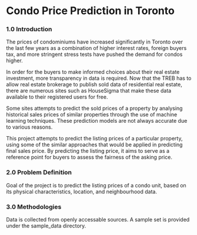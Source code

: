 # Condo Price Prediction in Toronto
### 1.0 Introduction
The prices of condominiums have increased significantly in Toronto
over the last few years as a combination of higher interest rates, 
foreign buyers tax, and more stringent stress tests have pushed the 
demand for condos higher. 

In order for the buyers to make informed choices about their real estate 
investment, more transparency in data is required. Now that the TREB 
has to allow real estate brokerage to publish sold data of residential 
real estate, there are numerous sites such as HouseSigma that make these 
data available to their registered users for free. 

Some sites attempts to predict the sold prices of a property by analysing 
historical sales prices of similar properties through the use of machine learning
techniques. These prediction models are not always accurate due to various
reasons. 

This project attempts to predict the listing prices of a particular property, using 
some of the similar approaches that would be applied in predicting
final sales price. By predicting the listing price, it aims to serve as a reference
point for buyers to assess the fairness of the asking price. 

### 2.0 Problem Definition
Goal of the project is to predict the listing prices of a condo unit, based on its 
physical characteristics, location, and neighbourhood data. 

### 3.0 Methodologies
Data is collected from openly accessable sources. A sample set is provided under the 
sample_data directory. 